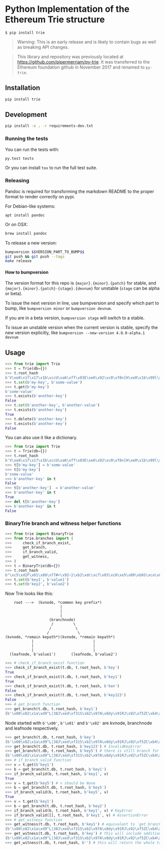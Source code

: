 # Python Implementation of the Ethereum Trie structure


```shell
$ pip install trie
```

> Warning: This is an early release and is likely to contain bugs as well as
> breaking API changes.


> This library and repository was previously located at https://github.com/pipermerriam/py-trie.  It was transferred to the Ethereum foundation github in November 2017 and renamed to `py-trie`.

## Installation

```sh
pip install trie
```

## Development

```sh
pip install -e . -r requirements-dev.txt
```


### Running the tests

You can run the tests with:

```sh
py.test tests
```

Or you can install `tox` to run the full test suite.


### Releasing

Pandoc is required for transforming the markdown README to the proper format to
render correctly on pypi.

For Debian-like systems:

```
apt install pandoc
```

Or on OSX:

```sh
brew install pandoc
```

To release a new version:

```sh
bumpversion $$VERSION_PART_TO_BUMP$$
git push && git push --tags
make release
```


#### How to bumpversion

The version format for this repo is `{major}.{minor}.{patch}` for stable, and
`{major}.{minor}.{patch}-{stage}.{devnum}` for unstable (`stage` can be alpha or beta).

To issue the next version in line, use bumpversion and specify which part to bump,
like `bumpversion minor` or `bumpversion devnum`.

If you are in a beta version, `bumpversion stage` will switch to a stable.

To issue an unstable version when the current version is stable, specify the
new version explicitly, like `bumpversion --new-version 4.0.0-alpha.1 devnum`


## Usage

```python
>>> from trie import Trie
>>> t = Trie(db={})
>>> t.root_hash
b'V\xe8\x1f\x17\x1b\xccU\xa6\xff\x83E\xe6\x92\xc0\xf8n[H\xe0\x1b\x99l\xad\xc0\x01b/\xb5\xe3c\xb4!'
>>> t.set(b'my-key', b'some-value')
>>> t.get(b'my-key')
b'some-value'
>>> t.exists(b'another-key')
False
>>> t.set(b'another-key', b'another-value')
>>> t.exists(b'another-key')
True
>>> t.delete(b'another-key')
>>> t.exists(b'another-key')
False
```

You can also use it like a dictionary.

```python
>>> from trie import Trie
>>> t = Trie(db={})
>>> t.root_hash
b'V\xe8\x1f\x17\x1b\xccU\xa6\xff\x83E\xe6\x92\xc0\xf8n[H\xe0\x1b\x99l\xad\xc0\x01b/\xb5\xe3c\xb4!'
>>> t[b'my-key'] = b'some-value'
>>> t[b'my-key']
b'some-value'
>>> b'another-key' in t
False
>>> t[b'another-key']  = b'another-value'
>>> b'another-key' in t
True
>>> del t[b'another-key']
>>> b'another-key' in t
False
```

### BinaryTrie branch and witness helper functions

```python
>>> from trie import BinaryTrie
>>> from trie.branches import (
>>>     check_if_branch_exist,
>>>     get_branch,
>>>     if_branch_valid,
>>>     get_witness,
>>> )
>>> t = BinaryTrie(db={})
>>> t.root_hash
b"\xc5\xd2F\x01\x86\xf7#<\x92~}\xb2\xdc\xc7\x03\xc0\xe5\x00\xb6S\xca\x82';{\xfa\xd8\x04]\x85\xa4p"
>>> t.set(b'key1', b'value1')
>>> t.set(b'key2', b'value2')
```

Now Trie looks like this:
```
    root --->  (kvnode, *common key prefix*)
                         |
                         |
                         |
                    (branchnode)
                     /         \
                    /           \
                   /             \
(kvnode, *remain kepath*)(kvnode, *remain kepath*)
            |                           |
            |                           |
            |                           |
  (leafnode, b'value1')       (leafnode, b'value2')
```


```python
>>> # check_if_branch_exist function
>>> check_if_branch_exist(t.db, t.root_hash, b'key')
True
>>> check_if_branch_exist(t.db, t.root_hash, b'key1')
True
>>> check_if_branch_exist(t.db, t.root_hash, b'ken')
False
>>> check_if_branch_exist(t.db, t.root_hash, b'key123')
False
>>> # get_branch function
>>> get_branch(t.db, t.root_hash, b'key1')
(b'\x00\x82\x1a\xd9^L|38J\xed\xf31S\xb2\x97A\x8dy\x91RJ\x92\xf5ZC\xb4\x99T&;!\x9f\xa9!\xa2\xfe;', b"\x01*\xaccxH\x89\x08}\x93|\xda\xb9\r\x9b\x82\x8b\xb2Y\xbc\x10\xb9\x88\xf40\xef\xed\x8b'\x13\xbc\xa5\xccYGb\xc2\x8db\x88lPs@)\x86v\xd7B\xf7\xd3X\x93\xc9\xf0\xfd\xae\xe0`j#\x0b\xca;\xf8", b'\x00\x11\x8aEL3\x839E\xbd\xc4G\xd1xj\x0fxWu\xcb\xf6\xf3\xf2\x8e7!M\xca\x1c/\xd7\x7f\xed\xc6', b'\x02value1')
```

Node started with `b'\x00'`, `b'\x01'` and `b'\x02'` are kvnode, branchnode and leafnode respectively.

```python
>>> get_branch(t.db, t.root_hash, b'key')
(b'\x00\x82\x1a\xd9^L|38J\xed\xf31S\xb2\x97A\x8dy\x91RJ\x92\xf5ZC\xb4\x99T&;!\x9f\xa9!\xa2\xfe;',)
>>> get_branch(t.db, t.root_hash, b'key123') # InvalidKeyError
>>> get_branch(t.db, t.root_hash, b'key5') # there is still branch for non-exist key
(b'\x00\x82\x1a\xd9^L|38J\xed\xf31S\xb2\x97A\x8dy\x91RJ\x92\xf5ZC\xb4\x99T&;!\x9f\xa9!\xa2\xfe;',)
>>> # if_branch_valid function
>>> v = t.get(b'key1')
>>> b = get_branch(t.db, t.root_hash, b'key1')
>>> if_branch_valid(b, t.root_hash, b'key1', v)
True
>>> v = t.get(b'key5') # v should be None
>>> b = get_branch(t.db, t.root_hash, b'key5')
>>> if_branch_valid(b, t.root_hash, b'key5', v)
True
>>> v = t.get(b'key1')
>>> b = get_branch(t.db, t.root_hash, b'key2')
>>> if_branch_valid(b, t.root_hash, b'key1', v) # KeyError
>>> if_branch_valid([], t.root_hash, b'key1', v) # AssertionError
>>> # get_witness function
>>> get_witness(t.db, t.root_hash, b'key1') # equivalent to `get_branch(t.db, t.root_hash, b'key1')`
(b'\x00\x82\x1a\xd9^L|38J\xed\xf31S\xb2\x97A\x8dy\x91RJ\x92\xf5ZC\xb4\x99T&;!\x9f\xa9!\xa2\xfe;', b"\x01*\xaccxH\x89\x08}\x93|\xda\xb9\r\x9b\x82\x8b\xb2Y\xbc\x10\xb9\x88\xf40\xef\xed\x8b'\x13\xbc\xa5\xccYGb\xc2\x8db\x88lPs@)\x86v\xd7B\xf7\xd3X\x93\xc9\xf0\xfd\xae\xe0`j#\x0b\xca;\xf8", b'\x00\x11\x8aEL3\x839E\xbd\xc4G\xd1xj\x0fxWu\xcb\xf6\xf3\xf2\x8e7!M\xca\x1c/\xd7\x7f\xed\xc6', b'\x02value1')
>>> get_witness(t.db, t.root_hash, b'key') # this will include additional nodes of b'key2'
(b'\x00\x82\x1a\xd9^L|38J\xed\xf31S\xb2\x97A\x8dy\x91RJ\x92\xf5ZC\xb4\x99T&;!\x9f\xa9!\xa2\xfe;', b"\x01*\xaccxH\x89\x08}\x93|\xda\xb9\r\x9b\x82\x8b\xb2Y\xbc\x10\xb9\x88\xf40\xef\xed\x8b'\x13\xbc\xa5\xccYGb\xc2\x8db\x88lPs@)\x86v\xd7B\xf7\xd3X\x93\xc9\xf0\xfd\xae\xe0`j#\x0b\xca;\xf8", b'\x00\x11\x8aEL3\x839E\xbd\xc4G\xd1xj\x0fxWu\xcb\xf6\xf3\xf2\x8e7!M\xca\x1c/\xd7\x7f\xed\xc6', b'\x02value1', b'\x00\x10O\xa9\x0b\x1c!_`<\xb5^\x98D\x89\x17\x148\xac\xda&\xb3P\xf6\x06[\x1b9\xc09\xbas\x85\xf5', b'\x02value2')
>>> get_witness(t.db, t.root_hash, b'') # this will return the whole trie
```